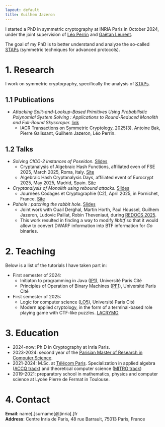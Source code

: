 ```yaml
---
layout: default
title: Guilhem Jazeron
---
```


I started a PhD in symmetric cryptography at INRIA Paris in October 2024, under the joint supervision of [Léo Perrin](https://who.paris.inria.fr/Leo.Perrin/) and [Gaëtan Leurent](https://who.rocq.inria.fr/Gaetan.Leurent/).

The goal of my PhD is to better understand and analyze the so-called [STAPs](https://stap-zoo.com/) (symmetric techniques for advanced protocols).

# 1. Research

I work on symmetric cryptography, specifically the analysis of [STAPs](https://stap-zoo.com/).

## 1.1 Publications 

- *Attacking Split-and-Lookup-Based Primitives Using Probabilistic Polynomial System Solving : Applications to Round-Reduced Monolith and Full-Round Skyscraper.* [link](https://tosc.iacr.org/index.php/ToSC/article/view/12473)
    * IACR Transactions on Symmetric Cryptology, 2025(3). Antoine Bak, Pierre Galissant, Guilhem Jazeron, Léo Perrin.

## 1.2 Talks

- *Solving CICO-2 instances of Poseidon.* [Slides](./assets/presentations/poseidon.pdf)
    * Cryptanalysis of Algebraic Hash Functions, affiliated even of FSE 2025, March 2025, Roma, Italy. [Site](https://www.cahf-poseidon.info/)
    * Algebraic Hash Cryptanalysis Days, affiliated event of Eurocrypt 2025, May 2025, Madrid, Spain. [Site](https://www.ahc-poseidon.info/)
- *Cryptanalysis of Monolith using rebound attacks.* [Slides](./assets/presentations/monolith.pdf)
    * Journées Codages et Cryptographie (C2), April 2025, in Pornichet, France. [Site](https://indico.math.cnrs.fr/event/11948/)
- *Pahole : patching the rabbit hole.* [Slides](./assets/presentations/redocs25-orange.pdf)
    * Joint work with Ouail Derghal, Martin Horth, Paul Houssel, Guilhem Jazeron, Ludovic Paillat, Robin Theveniaut, during [REDOCS 2025](https://gdr-securite.irisa.fr/redocs/redocs25/).
    * This work resulted in finding a way to modify *libbtf* so that it would allow to convert DWARF information into BTF information for *Go* binaries.

# 2. Teaching 

Below is a list of the tutorials I have taken part in:

- First semester of 2024:
  * Initiaton to programming in Java ([IP1](https://www.informatique.univ-paris-diderot.fr/formations/licences/ue/l1/ip1)), Université Paris Cité
  * Principles of Operation of Binary Machines ([PF1](https://yunes.informatique.univ-paris-diderot.fr/accueil/enseignement/pf1/)), Université Paris Cité
- First semester of 2025:
  * Logic for computer science ([LO5](https://www.irif.fr/~schmitz/teach/2025_lo5/)), Université Paris Cité
  * Modern applied cryptology, in the form of a terminal-based role playing game with CTF-like puzzles. [LACRYMO](https://lacrymo.tme-crypto.fr/)

# 3. Education

- 2024-now: Ph.D in Cryptography at Inria Paris.
- 2023-2024: second year of the [Parisian Master of Research in Computer Science](https://wikimpri.dptinfo.ens-cachan.fr/doku.php).
- 2021-2024: M.Sc. at [Télécom Paris](https://www.telecom-paris.fr/en/engineering/training). Specialization in applied algebra ([ACCQ track](https://synapses.telecom-paris.fr/catalogue/parcours/1401/ACCQ-filiere-algebre-appliquee-cryptographie-information-quantique-codage-creneau-c)) and theoretical computer science ([MITRO track](https://synapses.telecom-paris.fr/catalogue/2025-2026/parcours/1374/MITRO-mathematics-theoretical-computer-science-and-operation-research-time-slot-b))
- 2019-2021: preparatory school in mathematics, physics and computer science at Lycée Pierre de Fermat in Toulouse.

# 4. Contact 

**Email**: name[.]surname[@]inria[.]fr  
**Address**: Centre Inria de Paris, 48 rue Barrault, 75013 Paris, France